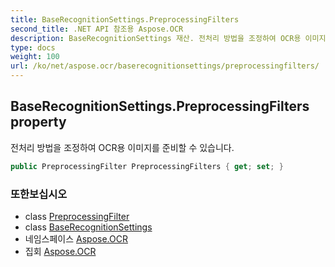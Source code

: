 ```yaml
---
title: BaseRecognitionSettings.PreprocessingFilters
second_title: .NET API 참조용 Aspose.OCR
description: BaseRecognitionSettings 재산. 전처리 방법을 조정하여 OCR용 이미지를 준비할 수 있습니다.
type: docs
weight: 100
url: /ko/net/aspose.ocr/baserecognitionsettings/preprocessingfilters/
---
```

## BaseRecognitionSettings.PreprocessingFilters property

전처리 방법을 조정하여 OCR용 이미지를 준비할 수 있습니다.

```csharp
public PreprocessingFilter PreprocessingFilters { get; set; }
```

### 또한보십시오

* class [PreprocessingFilter](../../../aspose.ocr.models.preprocessingfilters/preprocessingfilter/)
* class [BaseRecognitionSettings](../)
* 네임스페이스 [Aspose.OCR](../../baserecognitionsettings/)
* 집회 [Aspose.OCR](../../../)


